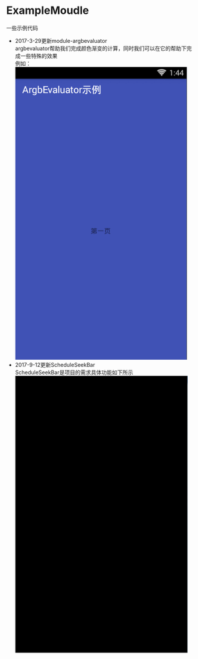 # ExampleMoudle
一些示例代码
* 2017-3-29更新module-argbevaluator  
argbevaluator帮助我们完成颜色渐变的计算，同时我们可以在它的帮助下完成一些特殊的效果  
例如：  
![示例图片](https://github.com/FlyMyFish/ExampleMoudle/blob/master/examplepic/argbEvaluator-1.gif)
* 2017-9-12更新ScheduleSeekBar  
ScheduleSeekBar是项目的需求具体功能如下所示  
![示例图片](https://github.com/FlyMyFish/ExampleMoudle/blob/master/examplepic/ScheduleSeekBar.gif)

